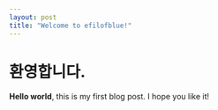 ```yaml
--- 
layout: post 
title: "Welcome to efilofblue!" 
--- 
```

# 환영합니다.
**Hello world**, this is my first blog post. 
I hope you like it! 
